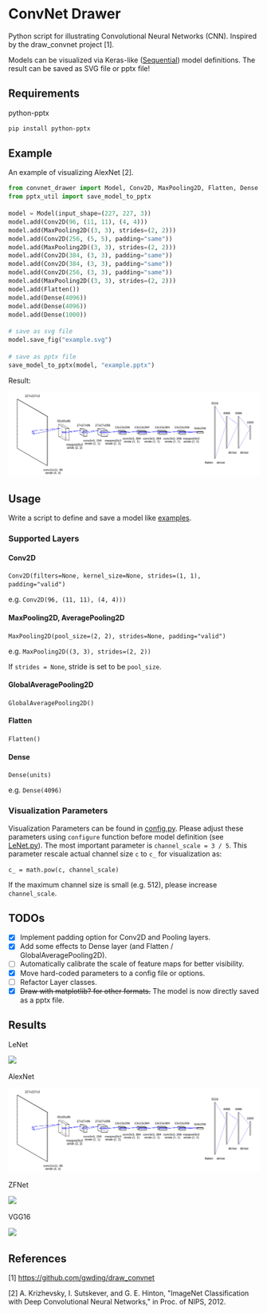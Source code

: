 # ConvNet Drawer

Python script for illustrating Convolutional Neural Networks (CNN).
Inspired by the draw_convnet project [1].

Models can be visualized via Keras-like ([Sequential](https://keras.io/models/sequential/)) model definitions.
The result can be saved as SVG file or pptx file!

## Requirements
python-pptx

```sh
pip install python-pptx
```

## Example
An example of visualizing AlexNet [2].

```python
from convnet_drawer import Model, Conv2D, MaxPooling2D, Flatten, Dense
from pptx_util import save_model_to_pptx

model = Model(input_shape=(227, 227, 3))
model.add(Conv2D(96, (11, 11), (4, 4)))
model.add(MaxPooling2D((3, 3), strides=(2, 2)))
model.add(Conv2D(256, (5, 5), padding="same"))
model.add(MaxPooling2D((3, 3), strides=(2, 2)))
model.add(Conv2D(384, (3, 3), padding="same"))
model.add(Conv2D(384, (3, 3), padding="same"))
model.add(Conv2D(256, (3, 3), padding="same"))
model.add(MaxPooling2D((3, 3), strides=(2, 2)))
model.add(Flatten())
model.add(Dense(4096))
model.add(Dense(4096))
model.add(Dense(1000))

# save as svg file
model.save_fig("example.svg")

# save as pptx file
save_model_to_pptx(model, "example.pptx")
```

Result:

<img src="examples/AlexNet.svg">

## Usage
Write a script to define and save a model like [examples](examples).

### Supported Layers

#### Conv2D
```Conv2D(filters=None, kernel_size=None, strides=(1, 1), padding="valid")```

e.g. `Conv2D(96, (11, 11), (4, 4)))`


#### MaxPooling2D, AveragePooling2D
```MaxPooling2D(pool_size=(2, 2), strides=None, padding="valid")```

e.g. `MaxPooling2D((3, 3), strides=(2, 2))`

If `strides = None`, stride is set to be `pool_size`.

#### GlobalAveragePooling2D
```GlobalAveragePooling2D()```

#### Flatten
```Flatten()```

#### Dense
```Dense(units)```

e.g. `Dense(4096)`

### Visualization Parameters
Visualization Parameters can be found in [config.py](config.py).
Please adjust these parameters using `configure` function before model definition (see [LeNet.py](examples/LeNet.py)).
The most important parameter is `channel_scale = 3 / 5`.
This parameter rescale actual channel size `c` to `c_` for visualization as:

```c_ = math.pow(c, channel_scale)```

If the maximum channel size is small (e.g. 512), please increase `channel_scale`.


## TODOs
- [x] Implement padding option for Conv2D and Pooling layers.
- [x] Add some effects to Dense layer (and Flatten / GlobalAveragePooling2D).
- [ ] Automatically calibrate the scale of feature maps for better visibility.
- [x] Move hard-coded parameters to a config file or options.
- [ ] Refactor Layer classes.
- [x] ~~Draw with matplotlib? for other formats.~~ The model is now directly saved as a pptx file.

## Results
LeNet

<img src="examples/LeNet.svg">

AlexNet

<img src="examples/AlexNet.svg">

ZFNet

<img src="examples/ZFNet.svg">

VGG16

<img src="examples/VGG16.svg">

## References
[1] https://github.com/gwding/draw_convnet

[2] A. Krizhevsky, I. Sutskever, and G. E. Hinton, "ImageNet Classification with Deep Convolutional Neural Networks," in Proc. of NIPS, 2012.